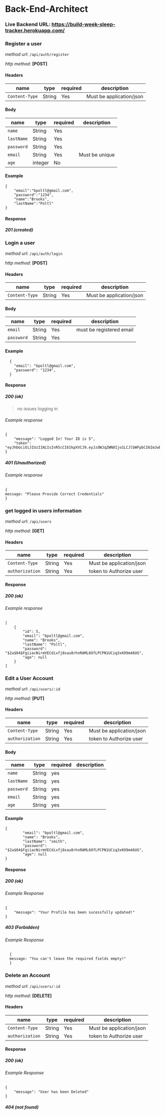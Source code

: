 # Back-End-Architect
### Live Backend URL: https://build-week-sleep-tracker.herokuapp.com/
### **Register a user**
*method url*: `/api/auth/register`

*http method*: **[POST]**

#### Headers

| name           | type   | required | description              |
| -------------- | ------ | -------- | ------------------------ |
| `Content-Type` | String | Yes      | Must be application/json |

#### Body

| name           | type   | required | description              |
| -------------- | ------ | -------- | ------------------------ |
| `name`         | String | Yes      |                          |
| `lastName`     | String | Yes      |                          |
| `password`     | String | Yes      |                          |
| `email`        | String | Yes      | Must be unique           |
| `age`          | integer| No       |                          |

#### Example
```
{
	"email":"bpoltl@gmail.com",
	"password":"1234",
	"name":"Brooks",
	"lastName":"Poltl"
}
  ```

#### Response
##### 201 (created)

### **Login a user**
*method url*: `/api/auth/login`

*http method*: **[POST]**

#### Headers

| name           | type   | required | description              |
| -------------- | ------ | -------- | ------------------------ |
| `Content-Type` | String | Yes      | Must be application/json |

#### Body

| name           | type   | required | description              |
| -------------- | ------ | -------- | ------------------------ |
| `email`        | String | Yes      | must be registered email |
| `password`     | String | Yes      |                          |


#### Example
```
  {
    "email": "bpoltl@gmail.com",
    "password": "1234",
  }
  ```
  
 #### Response
##### 200 (ok)
> no issues logging in
###### Example response
```
{
    "message": "Logged In! Your ID is 5",
    "token": "eyJhbGciOiJIUzI1NiIsInR5cCI6IkpXVCJ9.eyJzdWJqZWN0Ijo1LCJlbWFpbCI6ImJwb2x0bEBnbWFpbC5jb20iLCJpYXQiOjE1NTU5NzAyMjMsImV4cCI6MTU1NjA1NjYyM30.lWi9hhalGt2ftr4Ju_jP12dCavZgXAMwABGYPzltwr8"
}
```
##### 401 (Unauthorized)
###### Example response
  ```
 { 
 message: "Please Provide Correct Credentials"
 }
 ```

### **get logged in users information**
*method url*: `/api/users`

*http method*: **[GET]**
#### Headers

| name           | type   | required | description              |
| -------------- | ------ | -------- | ------------------------ |
| `Content-Type` | String | Yes      | Must be application/json |
| `authorization`| String | Yes      | token to Authorize user  |

#### Response
##### 200 (ok)

###### Example response
```
[
    {
        "id": 5,
        "email": "bpoltl@gmail.com",
        "name": "Brooks",
        "lastName": "Poltl",
        "password": "$2a$04$FgiiacNirmVECdixfj8xau8rhnRAML6OfLPCPN1UCiq3xKO9m46UG",
        "age": null
    }
]
```
### **Edit a User Account**
*method url*: `/api/users/:id`

*http method*: **[PUT]**

#### Headers

| name           | type   | required | description              |
| -------------- | ------ | -------- | ------------------------ |
| `Content-Type` | String | Yes      | Must be application/json |
| `authorization`| String | Yes      | token to Authorize user  |
#### Body

| name           | type   | required | description              |
| -------------- | ------ | -------- | ------------------------ |
| `name`         | String | yes      |                          |
| `lastName`     | String | yes      |                          |
| `password`     | String | yes      |                          |
| `email`        | String | yes      |                          |
| `age`          | String | yes      |                          |

#### Example
```
{
        "email": "bpoltl@gmail.com",
        "name": "Brooks",
        "lastName": "smith",
        "password": "$2a$04$FgiiacNirmVECdixfj8xau8rhnRAML6OfLPCPN1UCiq3xKO9m46UG",
        "age": null
}
  ```
#### Response
##### 200 (ok)
###### Example Response
```
{
    "message": "Your Profile has been sucessfully updated!"
}
```
##### 403 (Forbidden)
###### Example Response
```
  {
  message: "You can't leave the required fields empty!"
  }
```
 ### **Delete an Account**
*method url*: `/api/users/:id`

*http method*: **[DELETE]**

#### Headers

| name           | type   | required | description              |
| -------------- | ------ | -------- | ------------------------ |
| `Content-Type` | String | Yes      | Must be application/json |
| `authorization`| String | Yes      | token to Authorize user  |

#### Response
##### 200 (ok)
###### Example Response
```
{
    "message": "User has been Deleted"
}
```
##### 404 (not found)
